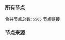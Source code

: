 ### 所有节点
合并节点总数: `5505`
[节点链接](https://github.com/rzhy1/33/raw/master/sub/sub_merge_base64.txt)

### 节点来源
